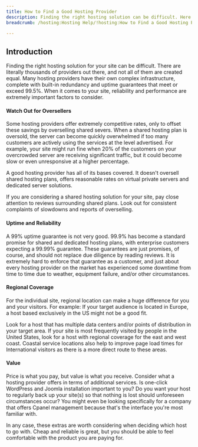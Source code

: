 ```yaml
---
title: How to Find a Good Hosting Provider
description: Finding the right hosting solution can be difficult. Here is our guide to finding the right one.
breadcrumb: /hosting:Hosting Help/!hosting:How to Find a Good Hosting Provider/

---
```


Introduction
-----

Finding the right hosting solution for your site can be difficult. There are literally thousands of providers out there, and not all of them are created equal. Many hosting providers have their own complex infrastructure, complete with built-in redundancy and uptime guarantees that meet or exceed 99.5%.  When it comes to your site, reliability and performance are extremely important factors to consider. 

#### Watch Out for Oversellers

Some hosting providers offer extremely competitive rates, only to offset these savings by overselling shared severs. When a shared hosting plan is oversold, the server can become quickly overwhelmed if too many customers are actively using the services at the level advertised. For example, your site might run fine when 20% of the customers on your overcrowded server are receiving significant traffic, but it could become slow or even unresponsive at a higher percentage.

A good hosting provider has all of its bases covered. It doesn't oversell shared hosting plans, offers reasonable rates on virtual private servers and dedicated server solutions.

If you are considering a shared hosting solution for your site, pay close attention to reviews surrounding shared plans. Look out for consistent complaints of slowdowns and reports of overselling.

#### Uptime and Reliability

A 99% uptime guarantee is not very good. 99.9% has become a standard promise for shared and dedicated hosting plans, with enterprise customers expecting a 99.99% guarantee. These guarantees are just promises, of course, and should not replace due diligence by reading reviews. It is extremely hard to enforce that guarantee as a customer, and just about every hosting provider on the market has experienced some downtime from time to time due to weather, equipment failure, and/or other circumstances. 

#### Regional Coverage

For the individual site, regional location can make a huge difference for you and your visitors. For example: If your target audience is located in Europe, a host based exclusively in the US might not be a good fit.

Look for a host that has multiple data centers and/or points of distribution in your target area. If your site is most frequently visited by people in the United States, look for a host with regional coverage for the east and west coast. Coastal service locations also help to improve page load times for International visitors as there is a more direct route to these areas.

#### Value

Price is what you pay, but value is what you receive. Consider what a hosting provider offers in terms of additional services. Is one-click WordPress and Joomla installation important to you? Do you want your host to regularly back up your site(s) so that nothing is lost should unforeseen circumstances occur? You might even be looking specifically for a company that offers Cpanel management because that's the interface you're most familiar with.

In any case, these extras are worth considering when deciding which host to go with. Cheap and reliable is great, but you should be able to feel comfortable with the product you are paying for.